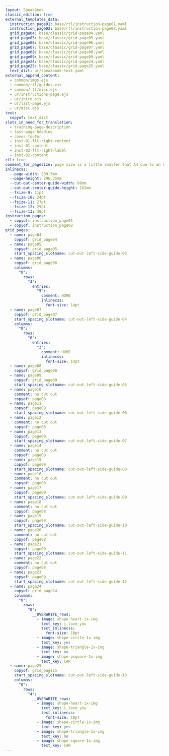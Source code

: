 ```yaml
---
layout: SpeakBook
classic_edition: true
external_templates_data:
  instruction_page01: base/rtl/instruction-page01.yaml
  instruction_page02: base/rtl/instruction-page02.yaml
  grid_page04: base/classic/grid-page04.yaml
  grid_page05: base/classic/grid-page05.yaml
  grid_page06: base/classic/grid-page06.yaml
  grid_page07: base/classic/grid-page07.yaml
  grid_page08: base/classic/grid-page08.yaml
  grid_page09: base/classic/grid-page09.yaml
  grid_page24: base/classic/grid-page24.yaml
  grid_page25: base/classic/grid-page25.yaml
  text_dict: ur/speakbook-text.yaml
external_append_content:
  - common/imgs.ejs
  - common/rtl/guides.ejs
  - common/rtl/misc.ejs
  - ur/instructions-page.ejs
  - ur/intro.ejs
  - ur/last-page.ejs
  - ur/misc.ejs
text:
  copyof: text_dict
slots_in_need_for_translation:
  - training-page-description
  - last-page-heading
  - cover-footer
  - inst-01-flt-right-content
  - inst-01-content
  - inst-02-flt-right-label
  - inst-02-content
rtl: true
comment_for_pagesize: page size is a little smaller that A4 due to an unknown issue with pdf renderer
inlinecss:
  --page-width: 209.5mm
  --page-height: 296.35mm
  --cut-out-center-guide-width: 68mm
  --cut-out-center-guide-height: 162mm
  --fsize-9: 21pt
  --fsize-10: 24pt
  --fsize-11: 27pt
  --fsize-12: 29pt
  --fsize-13: 38pt
instruction_pages:
  - copyof: instruction_page01
  - copyof: instruction_page02
grid_pages:
  - name: page04
    copyof: grid_page04
  - name: page05
    copyof: grid_page05
    start_spacing_slotname: cut-out-left-side-guide-03
  - name: page06
    copyof: grid_page06
    columns:
      "0":
        rows:
          "4":
            entries:
              "5":
                comment: HOME
                inlinecss:
                  font-size: 14pt
  - name: page07
    copyof: grid_page07
    start_spacing_slotname: cut-out-left-side-guide-04
    columns:
      "0":
        rows:
          "0":
            entries:
              "3":
                comment: HOME
                inlinecss:
                  font-size: 14pt
  - name: page08
    copyof: grid_page08
  - name: page09
    copyof: grid_page09
    start_spacing_slotname: cut-out-left-side-guide-05
  - name: page10
    comment: no cut out
    copyof: page08
  - name: page11
    copyof: page09
    start_spacing_slotname: cut-out-left-side-guide-06
  - name: page12
    comment: no cut out
    copyof: page08
  - name: page13
    copyof: page09
    start_spacing_slotname: cut-out-left-side-guide-07
  - name: page14
    comment: no cut out
    copyof: page08
  - name: page15
    copyof: page09
    start_spacing_slotname: cut-out-left-side-guide-08
  - name: page16
    comment: no cut out
    copyof: page08
  - name: page17
    copyof: page09
    start_spacing_slotname: cut-out-left-side-guide-09
  - name: page18
    comment: no cut out
    copyof: page08
  - name: page19
    copyof: page09
    start_spacing_slotname: cut-out-left-side-guide-10
  - name: page20
    comment: no cut out
    copyof: page08
  - name: page21
    copyof: page09
    start_spacing_slotname: cut-out-left-side-guide-11
  - name: page22
    comment: no cut out
    copyof: page08
  - name: page23
    copyof: page09
    start_spacing_slotname: cut-out-left-side-guide-12
  - name: page24
    copyof: grid_page24
    columns:
      "0":
        rows:
          "0":
            __OVERWRITE_rows:
              - image: shape-heart-1x-img
                text_key: i_love_you
                text_inlinecss:
                  font-size: 10pt
              - image: shape-circle-1x-img
                text_key: yes
              - image: shape-triangle-1x-img
                text_key: no
              - image: shape-psquare-1x-img
                text_key: CAR
  - name: page25
    copyof: grid_page25
    start_spacing_slotname: cut-out-left-side-guide-13
    columns:
      "0":
        rows:
          "4":
            __OVERWRITE_rows:
              - image: shape-heart-1x-img
                text_key: i_love_you
                text_inlinecss:
                  font-size: 10pt
              - image: shape-circle-1x-img
                text_key: yes
              - image: shape-triangle-1x-img
                text_key: no
              - image: shape-square-1x-img
                text_key: CAR
---
```


